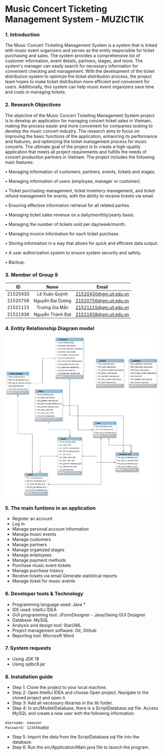 # Music Concert Ticketing Management System - MUZICTIK

### 1. Introduction
The Music Concert Ticketing Management System is a system that is linked with music event organizers and serves as the entity responsible for ticket purchasing and sales. The system provides a comprehensive list of customer information, event details, partners, stages, and more. The system's manager can easily search for necessary information for convenient checking and management. With the development of the ticket distribution system to optimize the ticket distribution process, the project team hopes to make ticket distribution more efficient and convenient for users. Additionally, this system can help music event organizers save time and costs in managing tickets. 
### 2. Research Objectives 
The objective of the Music Concert Ticketing Management System project is to develop an application for managing concert ticket sales in Vietnam, making the process easier and more convenient for companies looking to develop the music concert industry. The research aims to focus on improving the basic functions of the application, enhancing its performance and features, and optimizing the ticket management process for music concerts. The ultimate goal of the project is to create a high-quality application that meets all project requirements and fulfills the needs of concert production partners in Vietnam. The project includes the following main features: 

• Managing information of customers, partners, events, tickets and stages. 

• Managing information of users (employee, manager or customer).

• Ticket purchasing management, ticket inventory management, and ticket refund management for events, with the ability to receive tickets via email. 

• Ensuring effective information retrieval for all related parties. 

• Managing ticket sales revenue on a daily/monthly/yearly basis. 

• Managing the number of tickets sold per day/week/month. 

• Managing invoice information for each ticket purchase. 

• Storing information in a way that allows for quick and efficient data output. 

• A user authorization system to ensure system security and safety. 

• Backup.
### 3. Member of Group 9
|    ID    |       Name       |         Email          |
|:--------:|:----------------:|:----------------------:|
| 21520430 |  Lê Xuân Quỳnh   | 21520430@gm.uit.edu.vn |
| 21520756 | Nguyễn Đại Dương | 21520756@gm.uit.edu.vn |
| 21521115 |  Trương Gia Mẫn  | 21521115@gm.uit.edu.vn |
| 21521938 | Nguyễn Thành Đạt  | 21521938@gm.uit.edu.vn |
### 4. Entity Relationship Diagram model
![img.png](src/Asset/Icon/img.png)
### 5. The main funtions in an application
* Register an account
* Log in
* Manage personal account information
* Managa music events
* Manage customers
* Manage partners
* Manage organized stages
* Manage employees
* Manage payment methods
* Purchase music event tickets
* Manage purchase history
* Receive tickets via email
Generate statistical reports
* Manage ticket for music events
### 6. Developer tools & Technology 
* Programming language used: Java * 
* IDE used: IntelliJ IDEA 
* GUI programming tool: JFormDesigner - Java/Swing GUI Designer 
* Database: MySQL 
* Analysis and design tool: StarUML 
* Project management software: Git, Github 
* Reporting tool: Microsoft Word
### 7. System requests
* Using JDK 18
* Using ojdbc8.jar
### 8. Installation guide
* Step 1: Clone the project to your local machine.
* Step 2: Open IntelliJ IDEA and choose Open project. Navigate to the cloned project and open it.
* Step 3: Add all necessary libraries in the lib folder.
* Step 4: In src/Model/Database, there is a ScriptDatabase.sql file. Access MySQL and create a new user with the following information:
```
Username: newuser
Password: 123456a@b@
```
* Step 5: Import the data from the ScriptDatabase.sql file into the database.
* Step 6: Run the src/Application/Main.java file to launch the program.